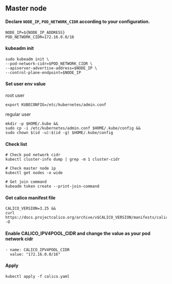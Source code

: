 ## Master node

#### Declare `NODE_IP`, `POD_NETWORK_CIDR` according to your configuration.

```
NODE_IP=${NODE_IP_ADDRESS}
POD_NETWORK_CIDR=172.16.0.0/16
```

#### kubeadm init 

```
sudo kubeadm init \
--pod-network-cidr=$POD_NETWORK_CIDR \
--apiserver-advertise-address=$NODE_IP \
--control-plane-endpoint=$NODE_IP
```

#### Set user env value

root user
```
export KUBECONFIG=/etc/kubernetes/admin.conf
```

regular user 
```
mkdir -p $HOME/.kube &&
sudo cp -i /etc/kubernetes/admin.conf $HOME/.kube/config &&
sudo chown $(id -u):$(id -g) $HOME/.kube/config
```

#### Check list
```
# Check pod network cidr
kubectl cluster-info dump | grep -m 1 cluster-cidr

# Check master node ip
kubectl get nodes -o wide

# Get join command
kubeadm token create --print-join-command
```

#### Get calico manifest file
```
CALICO_VERSION=3.25 &&
curl https://docs.projectcalico.org/archive/v$CALICO_VERSION/manifests/calico.yaml -O
```

#### Enable CALICO_IPV4POOL_CIDR and change the value as your pod network cidr
```
- name: CALICO_IPV4POOL_CIDR
  value: "172.16.0.0/16"
```

#### Apply
```
kubectl apply -f calico.yaml
```
